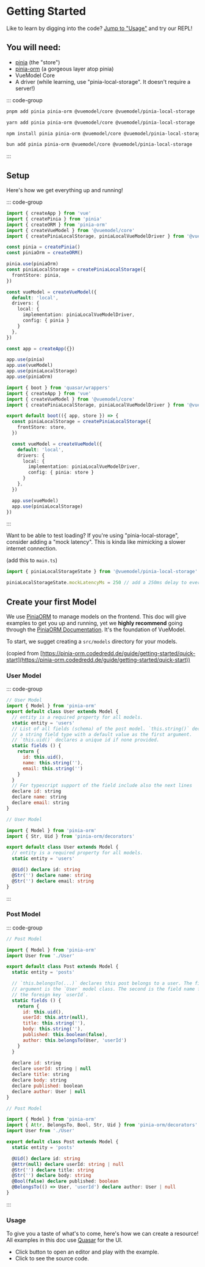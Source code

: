 <script setup>
import BasicExampleRaw from './examples/BasicExample.vue?raw'
import BasicExample from './examples/BasicExample.vue'
import { mdiAlphaRBox, mdiCodeTags } from '@quasar/extras/mdi-v7'
</script>

# Getting Started
Like to learn by digging into the code? [Jump to "Usage"](#usage) and try our REPL!

## You will need:
- [pinia](https://pinia.vuejs.org/getting-started.html) (the "store")
- [pinia-orm](https://pinia-orm.codedredd.de/) (a gorgeous layer atop pinia)
- VueModel Core
- A driver (while learning, use "pinia-local-storage". It doesn't require a server!)

::: code-group

```sh [pnpm]
pnpm add pinia pinia-orm @vuemodel/core @vuemodel/pinia-local-storage
```

```sh [yarn]
yarn add pinia pinia-orm @vuemodel/core @vuemodel/pinia-local-storage
```

```sh [npm]
npm install pinia pinia-orm @vuemodel/core @vuemodel/pinia-local-storage
```

```sh [bun]
bun add pinia pinia-orm @vuemodel/core @vuemodel/pinia-local-storage
```

:::

## Setup
Here's how we get everything up and running!

::: code-group

```ts [main.js]
import { createApp } from 'vue'
import { createPinia } from 'pinia'
import { createORM } from 'pinia-orm'
import { createVueModel } from '@vuemodel/core'
import { createPiniaLocalStorage, piniaLocalVueModelDriver } from '@vuemodel/pinia-local-storage'

const pinia = createPinia()
const piniaOrm = createORM()

pinia.use(piniaOrm)
const piniaLocalStorage = createPiniaLocalStorage({
  frontStore: pinia,
})

const vueModel = createVueModel({
  default: 'local',
  drivers: {
    local: {
      implementation: piniaLocalVueModelDriver,
      config: { pinia }
    }
  },
})

const app = createApp({})

app.use(pinia)
app.use(vueModel)
app.use(piniaLocalStorage)
app.use(piniaOrm)
```

```ts [vue-model.ts (Quasar boot file)]
import { boot } from 'quasar/wrappers'
import { createApp } from 'vue'
import { createVueModel } from '@vuemodel/core'
import { createPiniaLocalStorage, piniaLocalVueModelDriver } from '@vuemodel/pinia-local-storage'

export default boot(({ app, store }) => {
  const piniaLocalStorage = createPiniaLocalStorage({
    frontStore: store,
  })

  const vueModel = createVueModel({
    default: 'local',
    drivers: {
      local: {
        implementation: piniaLocalVueModelDriver,
        config: { pinia: store }
      }
    },
  })

  app.use(vueModel)
  app.use(piniaLocalStorage)
})

```

:::

Want to be able to test loading? If you're using "pinia-local-storage", consider adding a "mock latency". This is kinda like mimicking a slower internet connection.

(add this to `main.ts`)
```ts
import { piniaLocalStorageState } from '@vuemodel/pinia-local-storage'

piniaLocalStorageState.mockLatencyMs = 250 // add a 250ms delay to every request
```

## Create your first Model
We use [PiniaORM](https://pinia-orm.codedredd.de/) to manage models on the frontend. This doc will give examples to get you up and running, yet we **highly recommend** going through the [PiniaORM Documentation](https://pinia-orm.codedredd.de/). It's the foundation of VueModel.

To start, we sugget creating a `src/models` directory for your models.

(copied from [https://pinia-orm.codedredd.de/guide/getting-started/quick-start](https://pinia-orm.codedredd.de/guide/getting-started/quick-start))

### User Model

::: code-group

```js [src/models/User.js]
// User Model
import { Model } from 'pinia-orm'
export default class User extends Model {
  // entity is a required property for all models.
  static entity = 'users'
  // List of all fields (schema) of the post model. `this.string()` declares
  // a string field type with a default value as the first argument.
  // `this.uid()` declares a unique id if none provided.
  static fields () {
    return {
      id: this.uid(),
      name: this.string(''),
      email: this.string('')
    }
  }
  // For typescript support of the field include also the next lines
  declare id: string
  declare name: string
  declare email: string
}
```

```ts [src/models/User.ts]
// User Model

import { Model } from 'pinia-orm'
import { Str, Uid } from 'pinia-orm/decorators'

export default class User extends Model {
  // entity is a required property for all models.
  static entity = 'users'

  @Uid() declare id: string
  @Str('') declare name: string
  @Str('') declare email: string
}
```

:::

### Post Model

::: code-group

```js [src/models/Post.js]
// Post Model

import { Model } from 'pinia-orm'
import User from './User'

export default class Post extends Model {
  static entity = 'posts'

  // `this.belongsTo(...)` declares this post belongs to a user. The first
  // argument is the `User` model class. The second is the field name for
  // the foreign key `userId`.
  static fields () {
    return {
      id: this.uid(),
      userId: this.attr(null),
      title: this.string(''),
      body: this.string(''),
      published: this.boolean(false),
      author: this.belongsTo(User, 'userId')
    }
  }
  
  declare id: string
  declare userId: string | null
  declare title: string
  declare body: string
  declare published: boolean
  declare author: User | null
}
```

```ts [src/models/Post.ts]
// Post Model

import { Model } from 'pinia-orm'
import { Attr, BelongsTo, Bool, Str, Uid } from 'pinia-orm/decorators'
import User from './User'

export default class Post extends Model {
  static entity = 'posts'

  @Uid() declare id: string
  @Attr(null) declare userId: string | null
  @Str('') declare title: string
  @Str('') declare body: string
  @Bool(false) declare published: boolean
  @BelongsTo(() => User, 'userId') declare author: User | null
}
```

:::

### Usage
To give you a taste of what's to come, here's how we can create a resource! All examples in this doc use [Quasar](https://quasar.dev/) for the UI.

- Click <q-btn size="sm" :icon="mdiAlphaRBox" flat round /> button to open an editor and play with the example.
- Click <q-btn size="sm" :icon="mdiCodeTags" flat round /> to see the source code.

<ExamplePanel
  title="Basic Example"
  :content="BasicExampleRaw"
  :exampleComponent="BasicExample"
/>